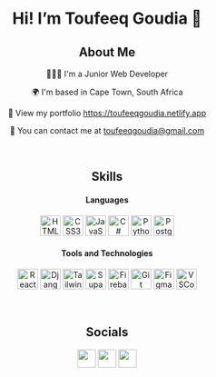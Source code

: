<h1 align='center'> Hi! I’m Toufeeq Goudia 👋 </h1>

<h2 align='center'> About Me </h2>

<p align='center'> 👨🏽‍💻 I'm a Junior Web Developer </p>
<p align='center'> 🌍 I'm based in Cape Town, South Africa </p>
<p align='center'> 👀 View my portfolio <a href='https://toufeeqgoudia.netlify.app/'>https://toufeeqgoudia.netlify.app</a> </p>
<p align='center'> 📧 You can contact me at <a href='mailto:toufeeqgoudia@gmail.com'>toufeeqgoudia@gmail.com</a> </p>

<br />

<h2 align='center'>Skills</h2>

<h4 align='center'>Languages</h4>
<p align='center'>
  <img src="https://skillicons.dev/icons?i=html" width="36" height="36" alt="HTML5" />
  <img src="https://skillicons.dev/icons?i=css" width="36" height="36" alt="CSS3" />
  <img src="https://skillicons.dev/icons?i=js" width="36" height="36" alt="JavaScript" />
  <img src="https://skillicons.dev/icons?i=cs" width="36" height="36" alt="C#" />
  <img src="https://skillicons.dev/icons?i=py" width="36" height="36" alt="Python" />
  <img src="https://skillicons.dev/icons?i=postgresql" width="36" height="36" alt="PostgreSQL" />
</p>

<h4 align='center'>Tools and Technologies</h4>

<p align='center'>
  <img src="https://skillicons.dev/icons?i=react" width="36" height="36" alt="React" />
  <img src="https://skillicons.dev/icons?i=django" width="36" height="36" alt="Django" />
  <img src="https://skillicons.dev/icons?i=tailwind" width="36" height="36" alt="Tailwind" />
  <img src="https://skillicons.dev/icons?i=supabase" width="36" height="36" alt="Supabase" />
  <img src="https://skillicons.dev/icons?i=firebase" width="36" height="36" alt="Firebase" />
  <img src="https://skillicons.dev/icons?i=git" width="36" height="36" alt="Git" />
  <img src="https://skillicons.dev/icons?i=figma" width="36" height="36" alt="Figma" />
  <img src="https://skillicons.dev/icons?i=vscode" width="36" height="36" alt="VSCode" />
</p>

<br />

<h2 align='center'>Socials</h2>

<p align='center'>
  <a href="www.linkedin.com/in/toufeeq-goudia-502b15231" target="_blank" rel="noreferrer"><img src="https://skillicons.dev/icons?i=linkedin" width="32" height="32" /></a>
  <a href="https://www.github.com/toufeeqgoudia" target="_blank" rel="noreferrer"><img src="https://skillicons.dev/icons?i=github" width="32" height="32" /></a>
  <a href="https://discord.com/users/toufeeqgoudia#2736" target="_blank" rel="noreferrer"><img src="https://skillicons.dev/icons?i=discord" width="32" height="32" /></a>
</p>

<br />
